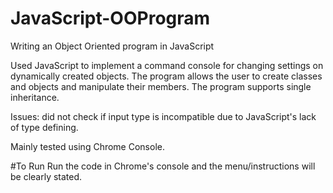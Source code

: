 # JavaScript-OOProgram
Writing an Object Oriented program in JavaScript

Used JavaScript to implement a command console for changing settings on dynamically created objects.
The program allows the user to create classes and objects and manipulate their members. The program
supports single inheritance.

Issues: did not check if input type is incompatible due to JavaScript's lack of type defining.

Mainly tested using Chrome Console. 

#To Run
Run the code in Chrome's console and the menu/instructions will be clearly stated.
